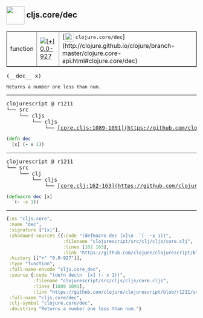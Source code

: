 ## <img width="48px" valign="middle" src="http://i.imgur.com/Hi20huC.png"> cljs.core/dec

 <table border="1">
<tr>
<td>function</td>
<td><a href="https://github.com/cljsinfo/api-refs/tree/0.0-927"><img valign="middle" alt="[+] 0.0-927" src="https://img.shields.io/badge/+-0.0--927-lightgrey.svg"></a> </td>
<td>
[<img height="24px" valign="middle" src="http://i.imgur.com/1GjPKvB.png"> <samp>clojure.core/dec</samp>](http://clojure.github.io/clojure/branch-master/clojure.core-api.html#clojure.core/dec)
</td>
</tr>
</table>

 <samp>
(__dec__ x)<br>
</samp>

```
Returns a number one less than num.
```

---

 <pre>
clojurescript @ r1211
└── src
    └── cljs
        └── cljs
            └── <ins>[core.cljs:1089-1091](https://github.com/clojure/clojurescript/blob/r1211/src/cljs/cljs/core.cljs#L1089-L1091)</ins>
</pre>

```clj
(defn dec
  [x] (- x 1))
```


---

 <pre>
clojurescript @ r1211
└── src
    └── clj
        └── cljs
            └── <ins>[core.clj:162-163](https://github.com/clojure/clojurescript/blob/r1211/src/clj/cljs/core.clj#L162-L163)</ins>
</pre>

```clj
(defmacro dec [x]
  `(- ~x 1))
```

---

```clj
{:ns "cljs.core",
 :name "dec",
 :signature ["[x]"],
 :shadowed-sources ({:code "(defmacro dec [x]\n  `(- ~x 1))",
                     :filename "clojurescript/src/clj/cljs/core.clj",
                     :lines [162 163],
                     :link "https://github.com/clojure/clojurescript/blob/r1211/src/clj/cljs/core.clj#L162-L163"}),
 :history [["+" "0.0-927"]],
 :type "function",
 :full-name-encode "cljs.core_dec",
 :source {:code "(defn dec\n  [x] (- x 1))",
          :filename "clojurescript/src/cljs/cljs/core.cljs",
          :lines [1089 1091],
          :link "https://github.com/clojure/clojurescript/blob/r1211/src/cljs/cljs/core.cljs#L1089-L1091"},
 :full-name "cljs.core/dec",
 :clj-symbol "clojure.core/dec",
 :docstring "Returns a number one less than num."}

```
